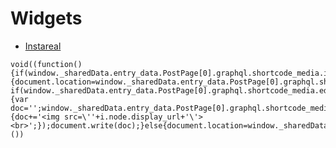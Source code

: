# Widgets

* [Instareal](javascript:void%28%28function%28%29%7Bif%28window._sharedData.entry_data.PostPage%5B0%5D.graphql.shortcode_media.is_video%29%7Bdocument.location%3Dwindow._sharedData.entry_data.PostPage%5B0%5D.graphql.shortcode_media.video_url%3B%7Delse%20if%28window._sharedData.entry_data.PostPage%5B0%5D.graphql.shortcode_media.edge_sidecar_to_children%29%7Bvar%20doc%3D%27%27%3Bwindow._sharedData.entry_data.PostPage%5B0%5D.graphql.shortcode_media.edge_sidecar_to_children.edges.forEach%28function%28i%29%7Bdoc%2B%3D%27%3Cimg%20src%3D%5C%27%27%2Bi.node.display_url%2B%27%5C%27%3E%3Cbr%3E%27%3B%7D%29%3Bdocument.write%28doc%29%3B%7Delse%7Bdocument.location%3Dwindow._sharedData.entry_data.PostPage%5B0%5D.graphql.shortcode_media.display_url%3B%7D%7D%29%28%29%29)

```
void((function(){if(window._sharedData.entry_data.PostPage[0].graphql.shortcode_media.is_video){document.location=window._sharedData.entry_data.PostPage[0].graphql.shortcode_media.video_url;}else if(window._sharedData.entry_data.PostPage[0].graphql.shortcode_media.edge_sidecar_to_children){var doc='';window._sharedData.entry_data.PostPage[0].graphql.shortcode_media.edge_sidecar_to_children.edges.forEach(function(i){doc+='<img src=\''+i.node.display_url+'\'><br>';});document.write(doc);}else{document.location=window._sharedData.entry_data.PostPage[0].graphql.shortcode_media.display_url;}})())
```